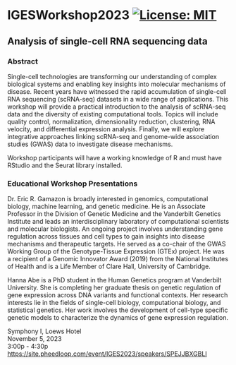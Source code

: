 # IGESWorkshop2023 [![License: MIT](https://img.shields.io/badge/License-MIT-yellow.svg)](https://github.com/gamazonlab/IGESWorkshop2023/blob/main/LICENSE)

## Analysis of single-cell RNA sequencing data  

### Abstract

Single-cell technologies are transforming our understanding of complex biological systems and enabling key insights into molecular mechanisms of disease. Recent years have witnessed the rapid accumulation of single-cell RNA sequencing (scRNA-seq) datasets in a wide range of applications. This workshop will provide a practical introduction to the analysis of scRNA-seq data and the diversity of existing computational tools. Topics will include quality control, normalization, dimensionality reduction, clustering, RNA velocity, and differential expression analysis. Finally, we will explore integrative approaches linking scRNA-seq and genome-wide association studies (GWAS) data to investigate disease mechanisms.

Workshop participants will have a working knowledge of R and must have RStudio and the Seurat library installed.  

### Educational Workshop Presentations

Dr. Eric R. Gamazon is broadly interested in genomics, computational biology, machine learning, and genetic medicine. He is an Associate Professor in the Division of Genetic Medicine and the Vanderbilt Genetics Institute and leads an interdisciplinary laboratory of computational scientists and molecular biologists. An ongoing project involves understanding gene regulation across tissues and cell types to gain insights into disease mechanisms and therapeutic targets. He served as a co-chair of the GWAS Working Group of the Genotype-Tissue Expression (GTEx) project. He was a recipient of a Genomic Innovator Award (2019) from the National Institutes of Health and is a Life Member of Clare Hall, University of Cambridge.  

Hanna Abe is a PhD student in the Human Genetics program at Vanderbilt University. She is completing her graduate thesis on genetic regulation of gene expression across DNA variants and functional contexts. Her research interests lie in the fields of single-cell biology, computational biology, and statistical genetics. Her work involves the development of cell-type specific genetic models to characterize the dynamics of gene expression regulation.  

Symphony I, Loews Hotel  
November 5, 2023   
3:00p - 4:30p  
https://site.pheedloop.com/event/IGES2023/speakers/SPEJJBXGBLI 
